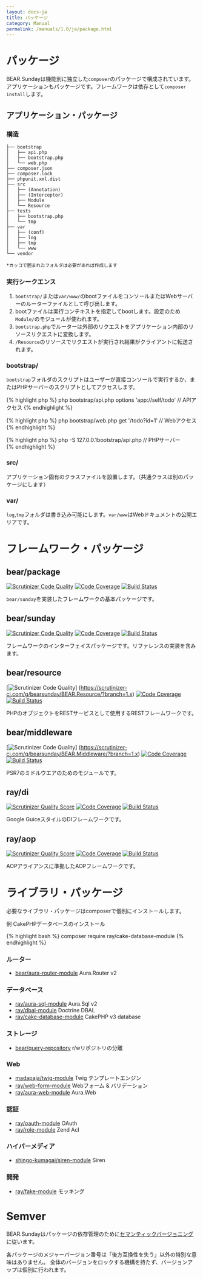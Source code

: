 ```yaml
---
layout: docs-ja
title: パッケージ
category: Manual
permalink: /manuals/1.0/ja/package.html
---
```


# パッケージ

BEAR.Sundayは機能別に独立した`composer`のパッケージで構成されています。
アプリケーションもパッケージです。フレームワークは依存として`composer install`します。

## アプリケーション・パッケージ

### 構造

```
├── bootstrap 
│   ├── api.php 
│   ├── bootstrap.php
│   └── web.php
├── composer.json
├── composer.lock
├── phpunit.xml.dist
├── src
│   ├── (Annotation)
│   ├── (Interceptor)
│   ├── Module
│   └── Resource
├── tests
│   ├── bootstrap.php
│   └── tmp
├── var
│   ├── (conf)
│   ├── log
│   ├── tmp
│   └── www
└── vendor

*カッコで囲まれたフォルダは必要があれば作成します

```
### 実行シークエンス

 1. `bootstrap/`または`var/www/`のbootファイルをコンソールまたはWebサーバーのルーターファイルとして呼び出します。
 2. bootファイルは実行コンテキストを指定してbootします。設定のため`Module/`のモジュールが使われます。
 3. `bootstrap.php`でルーターは外部のリクエストをアプリケーション内部のリソースリクエストに変換します。
 4. `/Resource`のリソースでリクエストが実行され結果がクライアントに転送されます。
 
 
### bootstrap/
`bootstrap`フォルダのスクリプトはユーザーが直接コンソールで実行するか、またはPHPサーバーのスクリプトとしてアクセスします。

{% highlight php %}
php bootstrap/api.php options 'app://self/todo' // APIアクセス
{% endhighlight %}

{% highlight php %}
php bootstrap/web.php get '/todo?id=1' // Webアクセス
{% endhighlight %}

{% highlight php %}
php -S 127.0.0.1bootstrap/api.php // PHPサーバー    
{% endhighlight %}

### src/

アプリケーション固有のクラスファイルを設置します。（共通クラスは別のパッケージにします）

### var/
`log`,`tmp`フォルダは書き込み可能にします。`var/www`はWebドキュメントの公開エリアです。

# フレームワーク・パッケージ

## bear/package
[![Scrutinizer Code Quality](https://scrutinizer-ci.com/g/bearsunday/BEAR.Package/badges/quality-score.png?b=1.x)](https://scrutinizer-ci.com/g/bearsunday/BEAR.Package/?branch=1.x)
[![Code Coverage](https://scrutinizer-ci.com/g/bearsunday/BEAR.Package/badges/coverage.png?b=1.x)](https://scrutinizer-ci.com/g/bearsunday/BEAR.Package/?branch=1.x)
[![Build Status](https://travis-ci.org/bearsunday/BEAR.Package.svg?branch=1.x)](https://travis-ci.org/bearsunday/BEAR.Package)


`bear/sunday`を実装したフレームワークの基本パッケージです。

## bear/sunday 
[![Scrutinizer Code Quality](https://scrutinizer-ci.com/g/bearsunday/BEAR.Sunday/badges/quality-score.png?b=1.x)](https://scrutinizer-ci.com/g/bearsunday/BEAR.Sunday/?branch=1.x)
[![Code Coverage](https://scrutinizer-ci.com/g/bearsunday/BEAR.Sunday/badges/coverage.png?b=1.x)](https://scrutinizer-ci.com/g/bearsunday/BEAR.Sunday/?branch=1.x)
[![Build Status](https://travis-ci.org/bearsunday/BEAR.Sunday.svg?branch=1.x)](https://travis-ci.org/bearsunday/BEAR.Sunday?branch=1.x)

フレームワークのインターフェイスパッケージです。リファレンスの実装を含みます。

## bear/resource
[![Scrutinizer Code Quality](https://scrutinizer-ci.com/g/bearsunday/BEAR.Resource/badges/quality-score.png?b=1.x)]
(https://scrutinizer-ci.com/g/bearsunday/BEAR.Resource/?branch=1.x) [![Code Coverage](https://scrutinizer-ci.com/g/bearsunday/BEAR.Resource/badges/coverage.png?b=1.x)](https://scrutinizer-ci.com/g/bearsunday/BEAR.Resource/?branch=develop-2)
[![Build Status](https://travis-ci.org/bearsunday/BEAR.Resource.svg?branch=1.x)](https://travis-ci.org/bearsunday/BEAR.Resource)

PHPのオブジェクトをRESTサービスとして使用するRESTフレームワークです。

## bear/middleware
[![Scrutinizer Code Quality](https://scrutinizer-ci.com/g/bearsunday/BEAR.Middleware/badges/quality-score.png?b=1.x)]
(https://scrutinizer-ci.com/g/bearsunday/BEAR.Middleware/?branch=1.x) [![Code Coverage](https://scrutinizer-ci.com/g/bearsunday/BEAR.Middleware/badges/coverage.png?b=1.x)](https://scrutinizer-ci.com/g/bearsunday/BEAR.Resource/?branch=develop-2)
[![Build Status](https://travis-ci.org/bearsunday/BEAR.Middleware.svg?branch=1.x)](https://travis-ci.org/bearsunday/BEAR.Middleware)

PSR7のミドルウエアのためのモジュールです。

## ray/di
 [![Scrutinizer Quality Score](https://scrutinizer-ci.com/g/ray-di/Ray.Di/badges/quality-score.png?b=2.x)](https://scrutinizer-ci.com/g/ray-di/Ray.Di/)
 [![Code Coverage](https://scrutinizer-ci.com/g/ray-di/Ray.Di/badges/coverage.png?b=2.x)](https://scrutinizer-ci.com/g/ray-di/Ray.Di/)
 [![Build Status](https://secure.travis-ci.org/ray-di/Ray.Di.png?b=2.x)](http://travis-ci.org/ray-di/Ray.Di)
  
Google GuiceスタイルのDIフレームワークです。

## ray/aop
 [![Scrutinizer Quality Score](https://scrutinizer-ci.com/g/ray-di/Ray.Aop/badges/quality-score.png?b=2.x)](https://scrutinizer-ci.com/g/ray-di/Ray.Aop/)
 [![Code Coverage](https://scrutinizer-ci.com/g/ray-di/Ray.Aop/badges/coverage.png?b=2.x)](https://scrutinizer-ci.com/g/ray-di/Ray.Aop/)
 [![Build Status](https://secure.travis-ci.org/ray-di/Ray.Aop.png?b=2.x)](http://travis-ci.org/ray-di/Ray.Aop) 
 
AOPアライアンスに準拠したAOPフレームワークです。

# ライブラリ・パッケージ

必要なライブラリ・パッケージはcomposerで個別にインストールします。

例 CakePHPデータベースのインストール

{% highlight bash %}
composer require ray/cake-database-module
{% endhighlight %}

### ルーター

 *  [bear/aura-router-module](https://github.com/bearsunday/BEAR.AuraRouterModule) Aura.Router v2

### データベース

 * [ray/aura-sql-module](https://github.com/ray-di/Ray.AuraSqlModule) Aura.Sql v2
 * [ray/dbal-module](https://github.com/ray-di/Ray.DbalModule) Doctrine DBAL
 * [ray/cake-database-module](https://github.com/ray-di/Ray.CakeDbModule) CakePHP v3 database

### ストレージ

 * [bear/query-repository](https://github.com/bearsunday/BEAR.QueryRepository) r/wリポジトリの分離

### Web

 * [madapaja/twig-module](http://bearsunday.github.io/manuals/1.0/ja/html.html) Twig テンプレートエンジン
 * [ray/web-form-module](http://bearsunday.github.io/manuals/1.0/ja/form.html) Webフォーム & バリデーション
 * [ray/aura-web-module](https://github.com/Ray-Di/Ray.AuraWebModule) Aura.Web

### 認証

 * [ray/oauth-module](https://github.com/Ray-Di/Ray.OAuthModule) OAuth
 * [ray/role-module](https://github.com/ray-di/Ray.RoleModule) Zend Acl
  
### ハイパーメディア

 * [shingo-kumagai/siren-module](https://github.com/shingo-kumagai/BEAR.SirenModule) Siren

### 開発

 * [ray/fake-module](https://github.com/shingo-kumagai/Ray.FakeModule) モッキング
 
# Semver

BEAR.Sundayはパッケージの依存管理のために[セマンティックバージョニング](http://semver.org/lang/ja/)に従います。

各パッケージのメジャーバージョン番号は「後方互換性を失う」以外の特別な意味はありません。
全体のバージョンをロックする機構を持たず、バージョンアップは個別に行われます。
